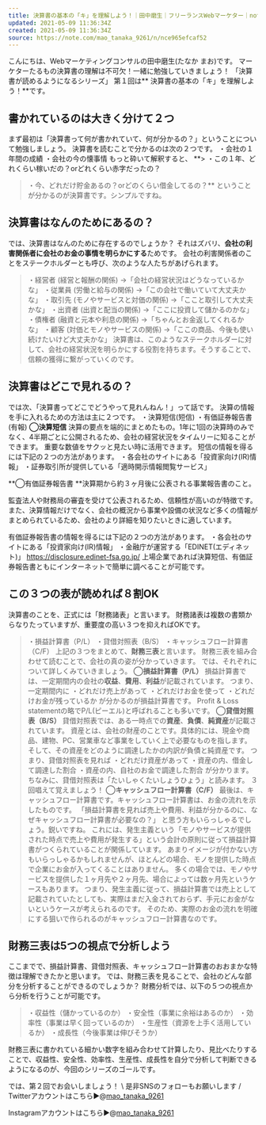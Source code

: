 ```yaml
---
title: 決算書の基本の「キ」を理解しよう！｜田中磨生｜フリーランスWebマーケター｜note
updated: 2021-05-09 11:36:34Z
created: 2021-05-09 11:36:34Z
source: https://note.com/mao_tanaka_9261/n/nce965efcaf52
---
```


こんにちは、Webマーケティングコンサルの田中磨生(たなか まお)です。
マーケターたるもの決算書の理解は不可欠！一緒に勉強していきましょう！
「決算書が読めるようになるシリーズ」
第１回は** 決算書の基本の「キ」を理解しよう！**です。

## 書かれているのは大きく分けて２つ

まず最初は「決算書って何が書かれていて、何が分かるの？」ということについて勉強しましょう。
決算書を読むことで分かるのは次の２つです。
・会社の１年間の成績
・会社の今の懐事情
もっと砕いて解釈すると、
**> ・この１年、どれくらい稼いだの？orどれくらい赤字だったの？
> ・今、どれだけ貯金あるの？orどのくらい借金してるの？**
ということが分かるのが決算書です。シンプルですね。

## 決算書はなんのためにあるの？

では、決算書はなんのために存在するのでしょうか？
それはズバリ、**会社の利害関係者に会社のお金の事情を明らかにする**ためです。
会社の利害関係者のことをステークホルダーとも呼び、次のような人たちがあげられます。
> ・経営者 (経営と報酬の関係)
> →「会社の経営状況はどうなっているかな」
> ・従業員 (労働と給与の関係)
> →「この会社で働いていて大丈夫かな」
> ・取引先 (モノやサービスと対価の関係)
> →「ここと取引して大丈夫かな」
> ・出資者 (出資と配当の関係)
> →「ここに投資して儲かるのかな」
> ・債権者 (融資と元本や利息の関係)
> →「ちゃんとお金返してくれるかな」
> ・顧客 (対価とモノやサービスの関係)
> →「ここの商品、今後も使い続けたいけど大丈夫かな」
決算書は、このようなステークホルダーに対して、会社の経営状況を明らかにする役割を持ちます。そうすることで、信頼の獲得に繋がっていくのです。

## 決算書はどこで見れるの？

では次、「決算書ってどこでどうやって見れんねん！」って話です。
決算の情報を手に入れるための方法は主に２つです。
・決算短信(短信)
・有価証券報告書(有報)
**◯決算短信**
決算の要点を端的にまとめたもの。1年に1回の決算時のみでなく、4半期ごとに公開されるため、会社の経営状況をタイムリーに知ることができます。
重要な数値をサクッと見たい時に活用できます。
短信の情報を得るには下記の２つの方法があります。
・各会社のサイトにある「投資家向け(IR)情報」
・証券取引所が提供している「適時開示情報閲覧サービス」

**◯有価証券報告書
**決算期から約３ヶ月後に公表される事業報告書のこと。

監査法人や財務局の審査を受けて公表されるため、信頼性が高いのが特徴です。また、決算情報だけでなく、会社の概況から事業や設備の状況など多くの情報がまとめられているため、会社のより詳細を知りたいときに適しています。

有価証券報告書の情報を得るには下記の２つの方法があります。
・各会社のサイトにある「投資家向け(IR)情報」
・金融庁が運営する「EDINET(エディネット)」
https://disclosure.edinet-fsa.go.jp/
上場企業であれば決算短信、有価証券報告書ともにインターネットで簡単に調べることが可能です。

## この３つの表が読めれば８割OK

決算書のことを、正式には「財務諸表」と言います。
財務諸表は複数の書類からなりたっていますが、重要度の高い３つを抑えればOKです。
> ・損益計算書（P/L）
> ・貸借対照表（B/S）
> ・キャッシュフロー計算書（C/F）
上記の３つをまとめて、**財務三表**と言います。
財務三表を組み合わせて読むことで、会社の真の姿が分かっていきます。
では、それぞれについて詳しくみていきましょう。
**◯損益計算書（P/L）**
損益計算書では、一定期間内の会社の**収益**、**費用**、**利益**が記載されています。
つまり、一定期間内に
・どれだけ売上があって
・どれだけお金を使って
・どれだけお金が残っているか
が分かるのが損益計算書です。
Profit & Loss statementの略でP/L(ピーエル)と呼ばれることも多いです。
**◯貸借対照表（B/S）**
貸借対照表では、ある一時点での**資産**、**負債**、**純資産**が記載されています。
資産とは、会社の財産のことです。具体的には、現金や商品、建物、PC、営業車など事業をしていく上で必要なものを指します。
そして、その資産をどのように調達したかの内訳が負債と純資産です。
つまり、貸借対照表を見れば
・どれだけ資産があって
・資産の内、借金して調達した割合
・資産の内、自社のお金で調達した割合
が分かります。
ちなみに、貸借対照表は「たいしゃくたいしょうひょう」と読みます。
３回唱えて覚えましょう！
**◯キャッシュフロー計算書（C/F）**
最後は、キャッシュフロー計算書です。キャッシュフロー計算書は、お金の流れを示したものです。
「損益計算書を見れば売上や費用、利益が分かるのに、なぜキャッシュフロー計算書が必要なの？」
と思う方もいらっしゃるでしょう。鋭いですね。
これには、発生主義という「モノやサービスが提供された時点で売上や費用が発生する」という会計の原則に従って損益計算書がつくられていることが関係しています。
あまりイメージが付かない方もいらっしゃるかもしれませんが、ほとんどの場合、モノを提供した時点で企業にお金が入ってくることはありません。
多くの場合では、モノやサービスを提供した１ヶ月先や２ヶ月先、場合によっては数ヶ月先というケースもあります。
つまり、発生主義に従って、損益計算書では売上として記載されていたとしても、実際はまだ入金されておらず、手元にお金がないというケースが考えられるのです。
そのため、実際のお金の流れを明確にする狙いで作られるのがキャッシュフロー計算書なのです。

## 財務三表は5つの視点で分析しよう

ここまでで、損益計算書、貸借対照表、キャッシュフロー計算書のおおまかな特徴は理解できたかと思います。
では、財務三表を見ることで、会社のどんな部分を分析することができるのでしょうか？
財務分析では、以下の５つの視点から分析を行うことが可能です。
> ・収益性（儲かっているのか）
> ・安全性（事業に余裕はあるのか）
> ・効率性（事業は早く回っているのか）
> ・生産性（資源を上手く活用しているか）
> ・成長性（今後事業は伸びそうか）

財務三表に書かれている細かい数字を組み合わせて計算したり、見比べたりすることで、収益性、安全性、効率性、生産性、成長性を自分で分析して判断できるようになるのが、今回のシリーズのゴールです。

では、第２回でお会いしましょう！
\ 是非SNSのフォローもお願いします /
Twitterアカウントはこちら▶︎@[mao_tanaka_9261](https://twitter.com/mao_tanaka_9261)

Instagramアカウントはこちら▶︎@[mao_tanaka_9261](https://www.instagram.com/mao_tanaka_9261/?hl=ja)